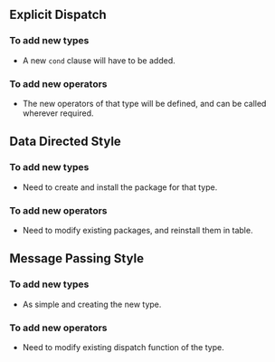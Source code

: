 ## Explicit Dispatch

### To add new types

- A new `cond` clause will have to be added.

### To add new operators

- The new operators of that type will be defined, and can be called wherever required.

## Data Directed Style

### To add new types

- Need to create and install the package for that type.

### To add new operators

- Need to modify existing packages, and reinstall them in table.

## Message Passing Style

### To add new types

- As simple and creating the new type.

### To add new operators

- Need to modify existing dispatch function of the type.

